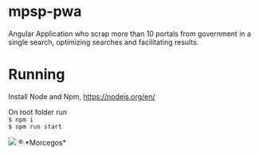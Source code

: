 # mpsp-pwa

Angular Application who scrap more than 10 portals from government in a single search, optimizing searches and facilitating results.

# Running
Install Node and Npm, https://nodejs.org/en/

On root folder run <br>
```$ npm i```<br>
```$ npm run start```

<img src="https://m0.joe.co.uk/wp-content/uploads/2019/01/25121841/zubat-png-8.png" widht="200px">
® *Morcegos*
